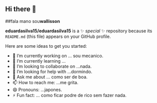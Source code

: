 ## Hi there 👋

##fala mano sou**wallisson**


**eduardasilva15/eduardasilva15** is a ✨ _special_ ✨ repository because its `README.md` (this file) appears on your GitHub profile.

Here are some ideas to get you started:

- 🔭 I’m currently working on  ... sou mecanico.
- 🌱 I’m currently learning ...
- 👯 I’m looking to collaborate on ...nada.
- 🤔 I’m looking for help with ...dormindo.
- 💬 Ask me about ... como ser de boa.
- 📫 How to reach me: ...me grita.
- 😄 Pronouns: ...japones.
- ⚡ Fun fact: ... como ficar podre de rico sem fazer nada.

